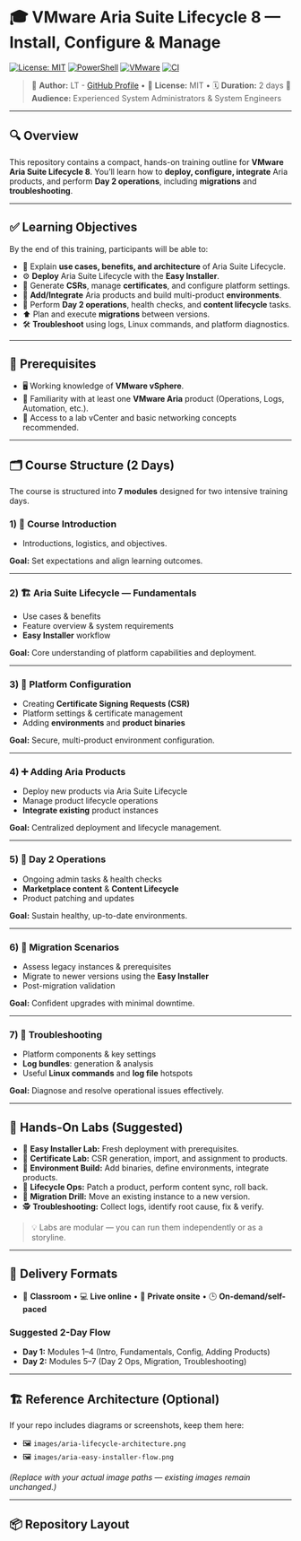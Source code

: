 # 🎓 VMware Aria Suite Lifecycle 8 — Install, Configure & Manage

[![License: MIT](https://img.shields.io/badge/License-MIT-yellow.svg)](LICENSE)
[![PowerShell](https://img.shields.io/badge/PowerShell-5.1%20%7C%207%2B-blue)](https://github.com/PowerShell/PowerShell)
[![VMware](https://img.shields.io/badge/VMware-Aria_Suite-orange)](https://www.vmware.com/products/aria.html)
[![CI](https://github.com/uldyssian-sh/vmware-aria-suite-8-learn/actions/workflows/ci.yml/badge.svg)](https://github.com/uldyssian-sh/vmware-aria-suite-8-learn/actions/workflows/ci.yml)

> 👤 **Author:** LT - [GitHub Profile](https://github.com/uldyssian-sh) • 📄 **License:** MIT • 🗓️ **Duration:** 2 days
> 🎯 **Audience:** Experienced System Administrators & System Engineers

---

## 🔍 Overview

This repository contains a compact, hands-on training outline for **VMware Aria Suite Lifecycle 8**.
You’ll learn how to **deploy, configure, integrate** Aria products, and perform **Day 2 operations**, including **migrations** and **troubleshooting**.

---

## ✅ Learning Objectives

By the end of this training, participants will be able to:

- 🧭 Explain **use cases, benefits, and architecture** of Aria Suite Lifecycle.
- ⚙️ **Deploy** Aria Suite Lifecycle with the **Easy Installer**.
- 🔐 Generate **CSRs**, manage **certificates**, and configure platform settings.
- 🧩 **Add/Integrate** Aria products and build multi-product **environments**.
- 🔁 Perform **Day 2 operations**, health checks, and **content lifecycle** tasks.
- ⬆️ Plan and execute **migrations** between versions.
- 🛠️ **Troubleshoot** using logs, Linux commands, and platform diagnostics.

---

## 🧠 Prerequisites

- 🖥️ Working knowledge of **VMware vSphere**.
- 🧩 Familiarity with at least one **VMware Aria** product (Operations, Logs, Automation, etc.).
- 🔑 Access to a lab vCenter and basic networking concepts recommended.

---

## 🗂️ Course Structure (2 Days)

The course is structured into **7 modules** designed for two intensive training days.

### 1) 🚀 Course Introduction
- Introductions, logistics, and objectives.

**Goal:** Set expectations and align learning outcomes.

---

### 2) 🏗️ Aria Suite Lifecycle — Fundamentals
- Use cases & benefits
- Feature overview & system requirements
- **Easy Installer** workflow

**Goal:** Core understanding of platform capabilities and deployment.

---

### 3) 🔧 Platform Configuration
- Creating **Certificate Signing Requests (CSR)**
- Platform settings & certificate management
- Adding **environments** and **product binaries**

**Goal:** Secure, multi-product environment configuration.

---

### 4) ➕ Adding Aria Products
- Deploy new products via Aria Suite Lifecycle
- Manage product lifecycle operations
- **Integrate existing** product instances

**Goal:** Centralized deployment and lifecycle management.

---

### 5) 🔄 Day 2 Operations
- Ongoing admin tasks & health checks
- **Marketplace content** & **Content Lifecycle**
- Product patching and updates

**Goal:** Sustain healthy, up-to-date environments.

---

### 6) 🔁 Migration Scenarios
- Assess legacy instances & prerequisites
- Migrate to newer versions using the **Easy Installer**
- Post-migration validation

**Goal:** Confident upgrades with minimal downtime.

---

### 7) 🧯 Troubleshooting
- Platform components & key settings
- **Log bundles**: generation & analysis
- Useful **Linux commands** and **log file** hotspots

**Goal:** Diagnose and resolve operational issues effectively.

---

## 🧪 Hands-On Labs (Suggested)

- 🧩 **Easy Installer Lab:** Fresh deployment with prerequisites.
- 🔐 **Certificate Lab:** CSR generation, import, and assignment to products.
- 🧱 **Environment Build:** Add binaries, define environments, integrate products.
- 🔁 **Lifecycle Ops:** Patch a product, perform content sync, roll back.
- 🚚 **Migration Drill:** Move an existing instance to a new version.
- 🕵️ **Troubleshooting:** Collect logs, identify root cause, fix & verify.

> 💡 Labs are modular — you can run them independently or as a storyline.

---

## 🧰 Delivery Formats

- 🏫 **Classroom** • 💻 **Live online** • 🏢 **Private onsite** • 🕒 **On-demand/self-paced**

### Suggested 2-Day Flow
- **Day 1:** Modules 1–4 (Intro, Fundamentals, Config, Adding Products)
- **Day 2:** Modules 5–7 (Day 2 Ops, Migration, Troubleshooting)

---

## 🏗️ Reference Architecture (Optional)

If your repo includes diagrams or screenshots, keep them here:

- 🖼️ `images/aria-lifecycle-architecture.png`
- 🖼️ `images/aria-easy-installer-flow.png`

*(Replace with your actual image paths — existing images remain unchanged.)*

---

## 📦 Repository Layout
